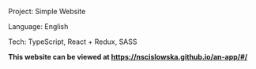 Project: Simple Website

Language: English

Tech: TypeScript, React + Redux, SASS

<b>This website can be viewed at https://nscislowska.github.io/an-app/#/</b>
